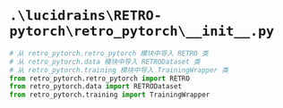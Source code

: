 # `.\lucidrains\RETRO-pytorch\retro_pytorch\__init__.py`

```py
# 从 retro_pytorch.retro_pytorch 模块中导入 RETRO 类
# 从 retro_pytorch.data 模块中导入 RETRODataset 类
# 从 retro_pytorch.training 模块中导入 TrainingWrapper 类
from retro_pytorch.retro_pytorch import RETRO
from retro_pytorch.data import RETRODataset
from retro_pytorch.training import TrainingWrapper
```